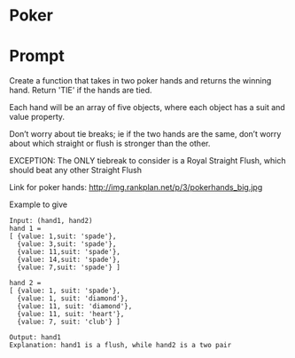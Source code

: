 Poker
=========

Prompt
======

Create a function that takes in two poker hands and returns the winning hand. Return 'TIE' if the hands are tied.

Each hand will be an array of five objects, where each object has a suit and value property.

Don’t worry about tie breaks; ie if the two hands are the same, don’t worry about which straight or flush is stronger than the other.

EXCEPTION: The ONLY tiebreak to consider is a Royal Straight Flush, which should beat any other Straight Flush

Link for poker hands: http://img.rankplan.net/p/3/pokerhands_big.jpg


Example to give
```
Input: (hand1, hand2)
hand 1 =
[ {value: 1,suit: 'spade'},
  {value: 3,suit: 'spade'},
  {value: 11,suit: 'spade'},
  {value: 14,suit: 'spade'},
  {value: 7,suit: 'spade'} ]

hand 2 = 
[ {value: 1, suit: 'spade'},
  {value: 1, suit: 'diamond'},
  {value: 11, suit: 'diamond'},
  {value: 11, suit: 'heart'},
  {value: 7, suit: 'club'} ]

Output: hand1
Explanation: hand1 is a flush, while hand2 is a two pair

```

